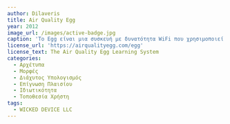 ```yaml
---
author: Dilaveris
title: Air Quality Egg
year: 2012
image_url: /images/active-badge.jpg
caption: 'Το Egg είναι μια συσκευή με δυνατότητα WiFi που χρησιμοποιεί αισθητήρες για να καταγράφει τις αλλαγές στα επίπεδα καθορισμένων ατμοσφαιρικών ρύπων. Κάθε αυγό μπορεί να ανιχνεύσει τουλάχιστον έναν ατμοσφαιρικό ρύπο – NO2, CO2, CO, O3, SO2, H2S, σωματίδια και πτητικές οργανικές ενώσεις (VOC). Παρακολουθεί τυχόν αλλαγές και ανεβάζει αυτόματα τα δεδομένα στο cloud, όπου είναι προσβάσιμα μέσω της διαδικτυακής πύλης, της εφαρμογής για κινητά ή με μη αυτόματη λήψη συνδέοντας το Egg σε έναν υπολογιστή.'
license_url: 'https://airqualityegg.com/egg'
license_text: The Air Quality Egg Learning System
categories:
  - Αρχέτυπα
  - Μορφές
  - Διάχυτος Υπολογισμός
  - Επίγνωση Πλαισίου
  - Ιδιωτικότητα
  - Τοποθεσία Χρήστη
tags:
  - WICKED DEVICE LLC 
---
```

